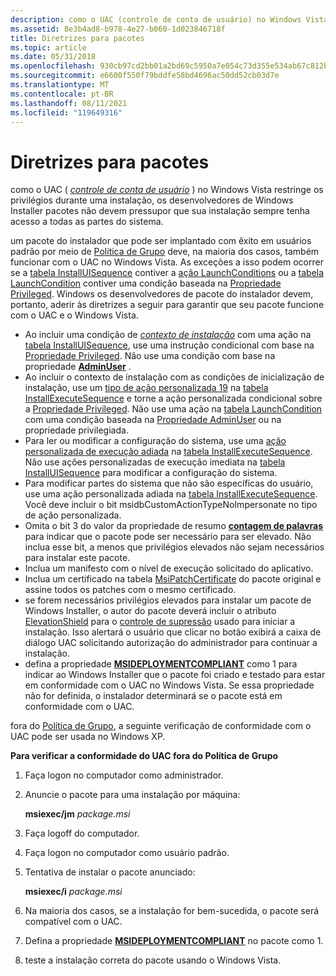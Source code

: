 ```yaml
---
description: como o UAC (controle de conta de usuário) no Windows Vista restringe os privilégios durante uma instalação, os desenvolvedores de Windows Installer pacotes não devem pressupor que sua instalação sempre tenha acesso a todas as partes do sistema.
ms.assetid: 8e3b4ad8-b978-4e27-b060-1d023846718f
title: Diretrizes para pacotes
ms.topic: article
ms.date: 05/31/2018
ms.openlocfilehash: 930cb97cd2bb01a2bd69c5950a7e054c73d355e534ab67c812bcde44b7495b7b
ms.sourcegitcommit: e6600f550f79bddfe58bd4696ac50dd52cb03d7e
ms.translationtype: MT
ms.contentlocale: pt-BR
ms.lasthandoff: 08/11/2021
ms.locfileid: "119649316"
---
```

# <a name="guidelines-for-packages"></a>Diretrizes para pacotes

como o UAC ( [*controle de conta de usuário*](u-gly.md) ) no Windows Vista restringe os privilégios durante uma instalação, os desenvolvedores de Windows Installer pacotes não devem pressupor que sua instalação sempre tenha acesso a todas as partes do sistema.

um pacote do instalador que pode ser implantado com êxito em usuários padrão por meio de [Política de Grupo](/previous-versions/windows/desktop/Policy/group-policy-start-page) deve, na maioria dos casos, também funcionar com o UAC no Windows Vista. As exceções a isso podem ocorrer se a [tabela InstallUISequence](installuisequence-table.md) contiver a [ação LaunchConditions](launchconditions-action.md) ou a [tabela LaunchCondition](launchcondition-table.md) contiver uma condição baseada na [Propriedade Privileged](privileged.md). Windows os desenvolvedores de pacote do instalador devem, portanto, aderir às diretrizes a seguir para garantir que seu pacote funcione com o UAC e o Windows Vista.

-   Ao incluir uma condição de [*contexto de instalação*](i-gly.md) com uma ação na [tabela InstallUISequence](installuisequence-table.md), use uma instrução condicional com base na [Propriedade Privileged](privileged.md). Não use uma condição com base na propriedade [**AdminUser**](adminuser.md) .
-   Ao incluir o contexto de instalação com as condições de inicialização de instalação, use um [tipo de ação personalizada 19](custom-action-type-19.md) na [tabela InstallExecuteSequence](installexecutesequence-table.md) e torne a ação personalizada condicional sobre a [Propriedade Privileged](privileged.md). Não use uma ação na [tabela LaunchCondition](launchcondition-table.md) com uma condição baseada na [Propriedade AdminUser](adminuser.md) ou na propriedade privilegiada.
-   Para ler ou modificar a configuração do sistema, use uma [ação personalizada de execução adiada](deferred-execution-custom-actions.md) na [tabela InstallExecuteSequence](installexecutesequence-table.md). Não use ações personalizadas de execução imediata na [tabela InstallUISequence](installuisequence-table.md) para modificar a configuração do sistema.
-   Para modificar partes do sistema que não são específicas do usuário, use uma ação personalizada adiada na [tabela InstallExecuteSequence](installexecutesequence-table.md). Você deve incluir o bit msidbCustomActionTypeNoImpersonate no tipo de ação personalizada.
-   Omita o bit 3 do valor da propriedade de resumo [**contagem de palavras**](word-count-summary.md) para indicar que o pacote pode ser necessário para ser elevado. Não inclua esse bit, a menos que privilégios elevados não sejam necessários para instalar este pacote.
-   Inclua um manifesto com o nível de execução solicitado do aplicativo.
-   Inclua um certificado na tabela [MsiPatchCertificate](msipatchcertificate-table.md) do pacote original e assine todos os patches com o mesmo certificado.
-   se forem necessários privilégios elevados para instalar um pacote de Windows Installer, o autor do pacote deverá incluir o atributo [ElevationShield](elevationshield-attribute.md) para o [controle de supressão](pushbutton-control.md) usado para iniciar a instalação. Isso alertará o usuário que clicar no botão exibirá a caixa de diálogo UAC solicitando autorização do administrador para continuar a instalação.
-   defina a propriedade [**MSIDEPLOYMENTCOMPLIANT**](msideploymentcompliant.md) como 1 para indicar ao Windows Installer que o pacote foi criado e testado para estar em conformidade com o UAC no Windows Vista. Se essa propriedade não for definida, o instalador determinará se o pacote está em conformidade com o UAC.

fora do [Política de Grupo](/previous-versions/windows/desktop/Policy/group-policy-start-page), a seguinte verificação de conformidade com o UAC pode ser usada no Windows XP.

**Para verificar a conformidade do UAC fora do Política de Grupo**

1.  Faça logon no computador como administrador.
2.  Anuncie o pacote para uma instalação por máquina:

    **msiexec/jm** *package.msi*

3.  Faça logoff do computador.
4.  Faça logon no computador como usuário padrão.
5.  Tentativa de instalar o pacote anunciado:

    **msiexec/i** *package.msi*

6.  Na maioria dos casos, se a instalação for bem-sucedida, o pacote será compatível com o UAC.
7.  Defina a propriedade [**MSIDEPLOYMENTCOMPLIANT**](msideploymentcompliant.md) no pacote como 1.
8.  teste a instalação correta do pacote usando o Windows Vista.

 

 
